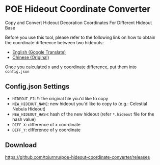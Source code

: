 # POE Hideout Coordinate Converter

Copy and Convert Hideout Decoration Coordinates For Different Hideout Base

Before you use this tool, please refer to the following link on how to obtain the coordinate difference between two hideouts:
- [English (Google Translate)](https://translate.google.com/translate?hl=&sl=auto&tl=en&u=https%3A%2F%2Fforum.gamer.com.tw%2FC.php%3Fbsn%3D18966%26snA%3D124827)
- [Chinese (Original)](https://forum.gamer.com.tw/C.php?bsn=18966&snA=124827)

Once you calculated x and y coordinate difference, put them into `config.json`

## Config.json Settings
- `HIDEOUT_FILE`: the original file you'd like to copy
- `NEW_HIDEOUT_NAME`: new hideout you'd like to copy to (e.g.: Celestial Nebula Hideout)
- `NEW_HIDEOUT_HASH`: hash of the new hideout (refer `*.hideout` file for the hash value)
- `DIFF_X`: difference of x coordinate
- `DIFF_Y`: difference of y coordinate

## Download
https://github.com/tojurnru/poe-hideout-coordinate-converter/releases
